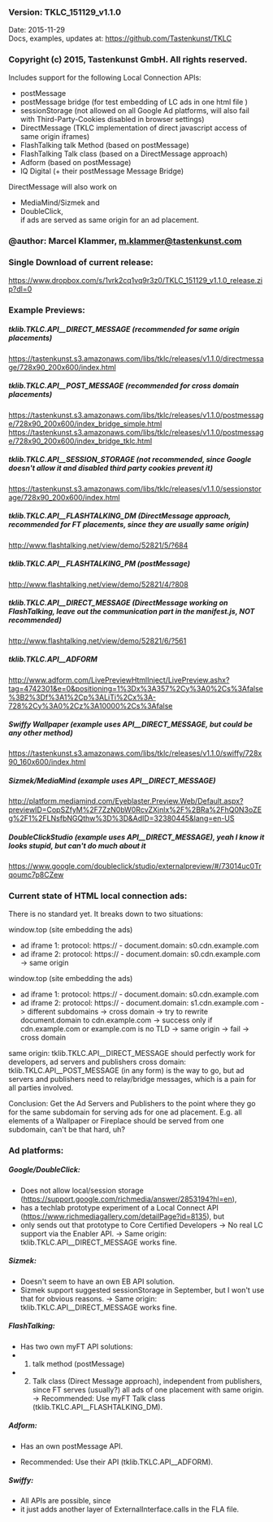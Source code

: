### Version: TKLC_151129_v1.1.0  
Date: 2015-11-29  
Docs, examples, updates at: https://github.com/Tastenkunst/TKLC

### Copyright (c) 2015, Tastenkunst GmbH. All rights reserved.

Includes support for the following Local Connection APIs:
+ postMessage
+ postMessage bridge (for test embedding of LC ads in one html file )
+ sessionStorage (not allowed on all Google Ad platforms, will also fail with Third-Party-Cookies disabled in browser settings)
+ DirectMessage (TKLC implementation of direct javascript access of same origin iframes)
+ FlashTalking talk Method (based on postMessage)
+ FlashTalking Talk class (based on a DirectMessage approach)
+ Adform (based on postMessage)
+ IQ Digital (+ their postMessage Message Bridge)

DirectMessage will also work on 
+ MediaMind/Sizmek and 
+ DoubleClick,  
if ads are served as same origin for an ad placement.

### @author: Marcel Klammer, m.klammer@tastenkunst.com

### Single Download of current release:
https://www.dropbox.com/s/1vrk2cq1vq9r3z0/TKLC_151129_v1.1.0_release.zip?dl=0

### Example Previews:

##### tklib.TKLC.API__DIRECT_MESSAGE (recommended for same origin placements)
https://tastenkunst.s3.amazonaws.com/libs/tklc/releases/v1.1.0/directmessage/728x90_200x600/index.html

##### tklib.TKLC.API__POST_MESSAGE (recommended for cross domain placements)
https://tastenkunst.s3.amazonaws.com/libs/tklc/releases/v1.1.0/postmessage/728x90_200x600/index_bridge_simple.html
https://tastenkunst.s3.amazonaws.com/libs/tklc/releases/v1.1.0/postmessage/728x90_200x600/index_bridge_tklc.html

##### tklib.TKLC.API__SESSION_STORAGE (not recommended, since Google doesn't allow it and disabled third party cookies prevent it)
https://tastenkunst.s3.amazonaws.com/libs/tklc/releases/v1.1.0/sessionstorage/728x90_200x600/index.html

##### tklib.TKLC.API__FLASHTALKING_DM (DirectMessage approach, recommended for FT placements, since they are usually same origin)
http://www.flashtalking.net/view/demo/52821/5/?684

##### tklib.TKLC.API__FLASHTALKING_PM (postMessage)
http://www.flashtalking.net/view/demo/52821/4/?808

##### tklib.TKLC.API__DIRECT_MESSAGE (DirectMessage working on FlashTalking, leave out the communication part in the manifest.js, NOT recommended)
http://www.flashtalking.net/view/demo/52821/6/?561

##### tklib.TKLC.API__ADFORM
http://www.adform.com/LivePreviewHtmlInject/LivePreview.ashx?tag=4742301&e=0&positioning=1%3Dx%3A357%2Cy%3A0%2Cs%3Afalse%3B2%3Df%3A1%2Cp%3ALiTi%2Cx%3A-728%2Cy%3A0%2Cz%3A10000%2Cs%3Afalse

##### Swiffy Wallpaper (example uses API__DIRECT_MESSAGE, but could be any other method)
https://tastenkunst.s3.amazonaws.com/libs/tklc/releases/v1.1.0/swiffy/728x90_160x600/index.html

##### Sizmek/MediaMind (example uses API__DIRECT_MESSAGE)
http://platform.mediamind.com/Eyeblaster.Preview.Web/Default.aspx?previewID=CopSZfyM%2F7ZzN0bW0RcvZXjnlx%2F%2BRa%2FhQ0N3oZEg%2F1%2FLNsfbNGQthw%3D%3D&AdID=32380445&lang=en-US

##### DoubleClickStudio (example uses API__DIRECT_MESSAGE), yeah I know it looks stupid, but can't do much about it
https://www.google.com/doubleclick/studio/externalpreview/#/73014uc0Trqoumc7p8CZew

### Current state of HTML local connection ads:

There is no standard yet. It breaks down to two situations:

window.top (site embedding the ads)
+ ad iframe 1: protocol: https:// - document.domain: s0.cdn.example.com
+ ad iframe 2: protocol: https:// - document.domain: s0.cdn.example.com
-> same origin

window.top (site embedding the ads)
+ ad iframe 1: protocol: https:// - document.domain: s0.cdn.example.com
+ ad iframe 2: protocol: https:// - document.domain: s1.cdn.example.com
-> different subdomains -> cross domain
	-> try to rewrite document.domain to cdn.example.com
		-> success only if cdn.example.com or example.com is no TLD -> same origin
		-> fail -> cross domain

same origin: tklib.TKLC.API__DIRECT_MESSAGE should perfectly work for developers, ad servers and publishers
cross domain: tklib.TKLC.API__POST_MESSAGE (in any form) is the way to go, but ad servers and publishers need to relay/bridge messages, which is a pain for all parties involved.

Conclusion: Get the Ad Servers and Publishers to the point where they go for the same subdomain for serving ads for one ad placement. E.g. all elements of a Wallpaper or Fireplace should be served from one subdomain, can't be that hard, uh?

### Ad platforms:

##### Google/DoubleClick:
+ Does not allow local/session storage (https://support.google.com/richmedia/answer/2853194?hl=en),
+ has a techlab prototype experiment of a Local Connect API (https://www.richmediagallery.com/detailPage?id=8135), but
+ only sends out that prototype to Core Certified Developers
-> No real LC support via the Enabler API.
-> Same origin: tklib.TKLC.API__DIRECT_MESSAGE works fine.

##### Sizmek:
+ Doesn't seem to have an own EB API solution.
+ Sizmek support suggested sessionStorage in September, but I won't use that for obvious reasons.
-> Same origin: tklib.TKLC.API__DIRECT_MESSAGE works fine.

##### FlashTalking:
+ Has two own myFT API solutions:
+ 1. talk method (postMessage)
+ 2. Talk class (Direct Message approach), independent from publishers, since FT serves (usually?) all ads of one placement with same origin.
-> Recommended: Use myFT Talk class (tklib.TKLC.API__FLASHTALKING_DM).

##### Adform:
+ Has an own postMessage API.
- Recommended: Use their API (tklib.TKLC.API__ADFORM).

##### Swiffy:
+ All APIs are possible, since
+ it just adds another layer of ExternalInterface.calls in the FLA file.
